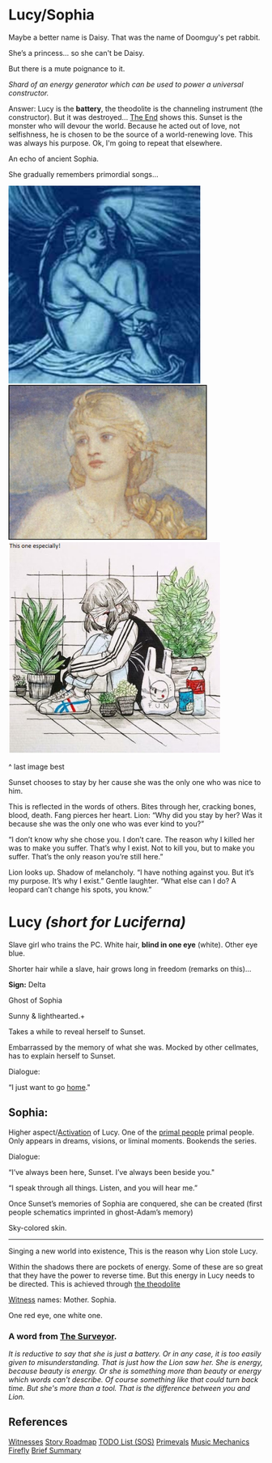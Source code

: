 # Lucy/Sophia

Maybe a better name is Daisy. That was the name of Doomguy's pet rabbit.

She’s a princess… so she can't be Daisy.

But there is a mute poignance to it.

*Shard of an energy generator which can be used to power a universal constructor.*

Answer: Lucy is the **battery**, the theodolite is the channeling instrument (the constructor). But it was destroyed... [The End](/p/96f5dcec0cba496fafc1e25040a57b07) shows this. Sunset is the monster who will devour the world. Because he acted out of love, not selfishness, he is chosen to be the source of a world-renewing love. This was always his purpose. Ok, I'm going to repeat that elsewhere.

An echo of ancient Sophia.

She gradually remembers primordial songs…

<img src="../resources/5d7e4b9251e5692134ac955b6d3f3bea.jpeg" alt width="379" height="391" class="jop-noMdConv">

<img src="../resources/fd2e3a717ee977ef39d27779e04378f0.jpeg" alt width="392" height="306" class="jop-noMdConv">

<img src="../resources/fbb1d221d956c3759f1d7dad4cf0595f.png" alt="Untitled picture.png This one especially!" width="420" height="420" style="background-color: #e5e5e5;" class="jop-noMdConv">

^ last image best

Sunset chooses to stay by her cause she was the only one who was nice to him.

This is reflected in the words of others. Bites through her, cracking bones, blood, death. Fang pierces her heart. Lion: “Why did you stay by her? Was it because she was the only one who was ever kind to you?”

“I don’t know why she chose you. I don’t care. The reason why I killed her was to make you suffer. That’s why I exist. Not to kill you, but to make you suffer. That’s the only reason you’re still here.”

Lion looks up. Shadow of melancholy. “I have nothing against you. But it’s my purpose. It’s why I exist.” Gentle laughter. “What else can I do? A leopard can’t change his spots, you know.”

# Lucy *(short for Luciferna)*

Slave girl who trains the PC. White hair, **blind in one eye** (white). Other eye blue.

Shorter hair while a slave, hair grows long in freedom (remarks on this)…

**Sign:** Delta

Ghost of Sophia

Sunny & lighthearted.+

Takes a while to reveal herself to Sunset.

Embarrassed by the memory of what she was. Mocked by other cellmates, has to explain herself to Sunset.

Dialogue:

“I just want to go [home](/p/a20eec20a73b4baf90f96bd591b6d7ee)."

## **Sophia**:

Higher aspect/[Activation](/p/6186266638ff44bc9fa48d3cb912f53b) of Lucy. One of the [primal people](/p/2f7c73ff336643cfab6933e00eb6b40e) primal people. Only appears in dreams, visions, or liminal moments. Bookends the series.

Dialogue:

“I’ve always been here, Sunset. I’ve always been beside you."

“I speak through all things. Listen, and you will hear me.”

Once Sunset’s memories of Sophia are conquered, she can be created (first people schematics imprinted in ghost-Adam’s memory)

Sky-colored skin.

***

Singing a new world into existence,
This is the reason why Lion stole Lucy.

Within the shadows there are pockets of energy. Some of these are so great that they have the power to reverse time. But this energy in Lucy needs to be directed. This is achieved through [the theodolite](/p/dacfbbf983bc428483bfc033e194a678)

[Witness](/p/71f7bbe694b74dde9a39c628cfc1e9ff) names: Mother. Sophia.

One red eye, one white one.

### A word from [The Surveyor](/p/c7964e9075b3441eb4bd789fd283aa6a).

*It is reductive to say that she is just a battery. Or in any case, it is too easily given to misunderstanding. That is just how the Lion saw her. She is energy, because beauty is energy. Or she is something more than beauty or energy which words can't describe. Of course something like that could turn back time. But she's more than a tool. That is the difference between you  and Lion.*

## References

[Witnesses](/p/71f7bbe694b74dde9a39c628cfc1e9ff)
[Story Roadmap](/p/64c71b1bfb2a4717a53593ce05b258f8)
[TODO List (SOS)](/p/4742b7c786aa444fb1e01144c78d2890)
[Primevals](/p/2f7c73ff336643cfab6933e00eb6b40e)
[Music Mechanics](/p/4f10d741d1b949dda6606a9af27b0225)
[Firefly](/p/fa265d0089834a398c8b7a51bd6d8cb3)
[Brief Summary](/p/fee65c6bead3412cab91a0ef60fa45d4)
